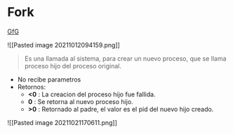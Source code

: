 # Fork

[GfG](https://www.geeksforgeeks.org/fork-system-call/)

![[Pasted image 20211012094159.png]]

> Es una llamada al sistema, para crear un nuevo proceso, que se llama proceso hijo del proceso original. 

- No recibe parametros
- Retornos:
	- **<0** : La creacion del proceso hijo fue fallida.
	- **0** : Se retorna al nuevo proceso hijo.
	- **>0** : Retornado al padre, el valor es el pid del nuevo hijo creado.

![[Pasted image 20211021170611.png]]

